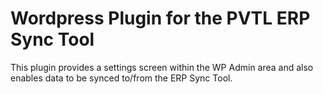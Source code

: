 # Wordpress Plugin for the PVTL ERP Sync Tool

This plugin provides a settings screen within the WP Admin area and also enables data to be synced to/from the ERP Sync Tool.